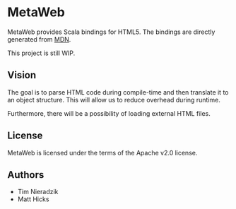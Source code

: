 # MetaWeb
MetaWeb provides Scala bindings for HTML5. The bindings are directly generated from [MDN](https://developer.mozilla.org/en-US/docs/Web/HTML/Element).

This project is still WIP.

## Vision
The goal is to parse HTML code during compile-time and then translate it to an object structure. This will allow us to reduce overhead during runtime.

Furthermore, there will be a possibility of loading external HTML files.

## License
MetaWeb is licensed under the terms of the Apache v2.0 license.

## Authors
* Tim Nieradzik
* Matt Hicks
